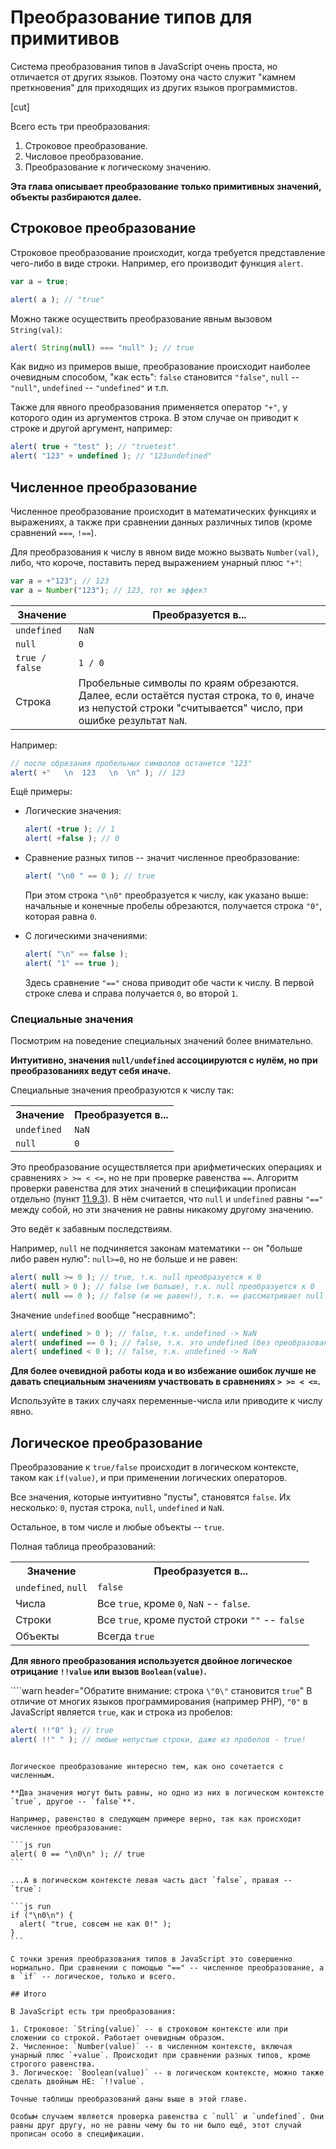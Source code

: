 # Преобразование типов для примитивов

Система преобразования типов в JavaScript очень проста, но отличается от других языков. Поэтому она часто служит "камнем преткновения" для приходящих из других языков программистов.

[cut]

Всего есть три преобразования:

1. Cтроковое преобразование.
2. Числовое преобразование.
3. Преобразование к логическому значению.

**Эта глава описывает преобразование только примитивных значений, объекты разбираются далее.**

## Строковое преобразование

Строковое преобразование происходит, когда требуется представление чего-либо в виде строки. Например, его производит функция `alert`.

```js run
var a = true;

alert( a ); // "true"
```

Можно также осуществить преобразование явным вызовом `String(val)`:

```js run
alert( String(null) === "null" ); // true
```

Как видно из примеров выше, преобразование происходит наиболее очевидным способом, "как есть": `false` становится `"false"`, `null` -- `"null"`, `undefined` -- `"undefined"` и т.п.

Также для явного преобразования применяется оператор `"+"`, у которого один из аргументов строка. В этом случае он приводит к строке и другой аргумент, например:

```js run
alert( true + "test" ); // "truetest"
alert( "123" + undefined ); // "123undefined"
```

## Численное преобразование

Численное преобразование происходит в математических функциях и выражениях, а также при сравнении данных различных типов (кроме сравнений `===`, `!==`).

Для преобразования к числу в явном виде можно вызвать `Number(val)`, либо, что короче, поставить перед выражением унарный плюс `"+"`:

```js
var a = +"123"; // 123
var a = Number("123"); // 123, тот же эффект
```

<table>
<thead>
<tr><th>Значение</th><th>Преобразуется в...</th></tr>
</thead>
<tbody>
<tr><td><code>undefined</code></td><td><code>NaN</code></td></tr>
<tr><td><code>null</code></td><td><code>0</code></td></tr>
<tr><td><code>true / false</code></td><td><code>1 / 0</code></td></tr>
<tr><td>Строка</td><td>Пробельные символы по краям обрезаются.<br>Далее, если остаётся пустая строка, то <code>0</code>, иначе из непустой строки "считывается" число, при ошибке результат <code>NaN</code>.</td></tr>
</tbody>
</table>

Например:

```js run
// после обрезания пробельных символов останется "123"
alert( +"   \n  123   \n  \n" ); // 123
```

Ещё примеры:

- Логические значения:

    ```js run
    alert( +true ); // 1
    alert( +false ); // 0
    ```
- Сравнение разных типов -- значит численное преобразование:

    ```js run
    alert( "\n0 " == 0 ); // true
    ```

    При этом строка `"\n0"` преобразуется к числу, как указано выше: начальные и конечные пробелы обрезаются, получается  строка `"0"`, которая равна `0`.

- С логическими значениями:

    ```js run
    alert( "\n" == false );
    alert( "1" == true );
    ```

    Здесь сравнение `"=="` снова приводит обе части к числу. В первой строке слева и справа получается `0`, во второй `1`.

### Специальные значения

Посмотрим на поведение специальных значений более внимательно.

**Интуитивно, значения `null/undefined` ассоциируются с нулём, но при преобразованиях ведут себя иначе.**

Специальные значения преобразуются к числу так:
<table class="bordered">
<tr><th>Значение</th><th>Преобразуется в...</th></tr>
<tr><td><code>undefined</code></td><td><code>NaN</code></td></tr>
<tr><td><code>null</code></td><td><code>0</code></td></tr>
</table>

Это преобразование осуществляется при арифметических операциях и сравнениях `> >= < <=`, но не при проверке равенства `==`. Алгоритм проверки равенства для этих значений в спецификации прописан отдельно (пункт [11.9.3](http://es5.github.com/x11.html#x11.9.3)). В нём считается, что `null` и `undefined` равны `"=="` между собой, но эти значения не равны никакому другому значению.

Это ведёт к забавным последствиям.

Например, `null` не подчиняется законам математики -- он "больше либо равен нулю": `null>=0`, но не больше и не равен:

```js run
alert( null >= 0 ); // true, т.к. null преобразуется к 0
alert( null > 0 ); // false (не больше), т.к. null преобразуется к 0
alert( null == 0 ); // false (и не равен!), т.к. == рассматривает null особо.
```

Значение `undefined` вообще "несравнимо":

```js run
alert( undefined > 0 ); // false, т.к. undefined -> NaN
alert( undefined == 0 ); // false, т.к. это undefined (без преобразования)
alert( undefined < 0 ); // false, т.к. undefined -> NaN
```

**Для более очевидной работы кода и во избежание ошибок лучше не давать специальным значениям участвовать в сравнениях `> >= < <=`.**

Используйте в таких случаях переменные-числа или приводите к числу явно.

## Логическое преобразование

Преобразование к `true/false` происходит в логическом контексте, таком как `if(value)`, и при применении логических операторов.

Все значения, которые интуитивно "пусты", становятся `false`. Их несколько: `0`, пустая строка, `null`, `undefined` и `NaN`.

Остальное, в том числе и любые объекты -- `true`.

Полная таблица преобразований:

<table class="bordered">
<tr><th>Значение</th><th>Преобразуется в...</th></tr>
<tr><td><code>undefined</code>, <code>null</code></td><td><code>false</code></td></tr>
<tr><td>Числа</td><td>Все <code>true</code>, кроме <code>0</code>, <code>NaN</code> -- <code>false</code>.</td></tr>
<tr><td>Строки</td><td>Все <code>true</code>, кроме пустой строки <code>""</code> -- <code>false</code></td></tr>
<tr><td>Объекты</td><td>Всегда <code>true</code></td></tr>
</table>

**Для явного преобразования используется двойное логическое отрицание `!!value` или вызов `Boolean(value)`.**

````warn header="Обратите внимание: строка `\"0\"` становится `true`"
В отличие от многих языков программирования (например PHP), `"0"` в JavaScript является `true`, как и строка из пробелов:

```js run
alert( !!"0" ); // true
alert( !!" " ); // любые непустые строки, даже из пробелов - true!
```
````

Логическое преобразование интересно тем, как оно сочетается с численным.

**Два значения могут быть равны, но одно из них в логическом контексте `true`, другое -- `false`**.

Например, равенство в следующем примере верно, так как происходит численное преобразование:

```js run
alert( 0 == "\n0\n" ); // true
```

...А в логическом контексте левая часть даст `false`, правая -- `true`:

```js run
if ("\n0\n") {
  alert( "true, совсем не как 0!" );
}
```

С точки зрения преобразования типов в JavaScript это совершенно нормально. При сравнении с помощью "==" -- численное преобразование, а в `if` -- логическое, только и всего.

## Итого

В JavaScript есть три преобразования:

1. Строковое: `String(value)` -- в строковом контексте или при сложении со строкой. Работает очевидным образом.
2. Численное: `Number(value)` -- в численном контексте, включая унарный плюс `+value`. Происходит при сравнении разных типов, кроме строгого равенства.
3. Логическое: `Boolean(value)` -- в логическом контексте, можно также сделать двойным НЕ: `!!value`.

Точные таблицы преобразований даны выше в этой главе.

Особым случаем является проверка равенства с `null` и `undefined`. Они равны друг другу, но не равны чему бы то ни было ещё, этот случай прописан особо в спецификации.

